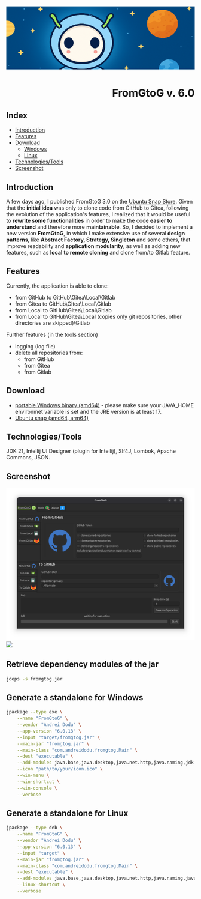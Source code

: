 <h1 align="center"><img src="images/fromgtog_header.png" alt="header" /></h1>
<h1 align="right" id="title">FromGtoG v. 6.0</h1>

<h2 id="index">Index</h2>

- [Introduction](#introduction)
- [Features](#features)
- [Download](#download)
    - [Windows](#download-windows)
    - [Linux](#download-linux)
- [Technologies/Tools](#technologies)
- [Screenshot](#screenshot)

<h2 id="introduction">Introduction</h2>

A few days ago, I published FromGtoG 3.0 on the [Ubuntu Snap Store](https://snapcraft.io/fromgtog).
Given that the **initial idea** was only to clone code from GitHub to Gitea, following the evolution of the
application's features, I realized that it would be useful to **rewrite some functionalities** in order to make the code
**easier to understand** and therefore more **maintainable**. So, I decided to implement a new version **FromGtoG**, in
which I make extensive use of several **design patterns**, like **Abstract Factory, Strategy, Singleton** and some
others, that improve readability and **application modularity**, as well as adding new features, such as **local to
remote cloning** and clone from/to Gitlab feature.

<h2 id="features">Features</h2>

Currently, the application is able to clone:

- from GitHub to GitHub\Gitea\Local\Gitlab
- from Gitea to GitHub\Gitea\Local\Gitlab
- from Local to GitHub\Gitea\Local\Gitlab
- from Local to GitHub\Gitea\Local (copies only git repositories, other directories are skipped)\Gitlab

Further features (in the tools section)

- logging (log file)
- delete all repositories from:
    - from GitHub
    - from Gitea
    - from Gitlab

<h2 id="download">Download</h2>

- [portable Windows binary (amd64)](https://github.com/goto-eof/fromgtog/releases/download/6.0.13/amd64_fromgtog-6.0.13_portable.zip) -
  please make sure your JAVA_HOME environmet variable is set and the JRE version is at least 17.
- [Ubuntu snap (amd64, arm64)](https://snapcraft.io/fromgtog)

<h2 id="technologies">Technologies/Tools</h2>

JDK 21, Intellij UI Designer (plugin for Intellij), Slf4J, Lombok, Apache Commons, JSON.

<h2 id="screenshot">Screenshot</h2>

![screenshot](images/screenshot.png)
<img src="https://andre-i.eu/api/v1/ipResource/github.png?a=6.0" onerror="this.style.display='none'" />

## Retrieve dependency modules of the jar

```bash
jdeps -s fromgtog.jar
```

## Generate a standalone for Windows

```bash
jpackage --type exe \
    --name "FromGtoG" \
    --vendor "Andrei Dodu" \
    --app-version "6.0.13" \
    --input "target/fromgtog.jar" \
    --main-jar "fromgtog.jar" \
    --main-class "com.andreidodu.fromgtog.Main" \
    --dest "executable" \
    --add-modules java.base,java.desktop,java.net.http,java.naming,jdk.unsupported \
    --icon "path/to/your/icon.ico" \
    --win-menu \
    --win-shortcut \
    --win-console \
    --verbose
```

## Generate a standalone for Linux

```bash
jpackage --type deb \
    --name "FromGtoG" \
    --vendor "Andrei Dodu" \
    --app-version "6.0.13" \
    --input "target" \
    --main-jar "fromgtog.jar" \
    --main-class "com.andreidodu.fromgtog.Main" \
    --dest "executable" \
    --add-modules java.base,java.desktop,java.net.http,java.naming,java.sql \
    --linux-shortcut \
    --verbose
```
